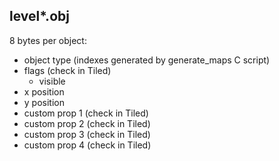 level*.obj
----------------------------
8 bytes per object:
- object type (indexes generated by generate_maps C script)
- flags (check in Tiled)
  - visible
- x position
- y position
- custom prop 1 (check in Tiled)
- custom prop 2 (check in Tiled)
- custom prop 3 (check in Tiled)
- custom prop 4 (check in Tiled)